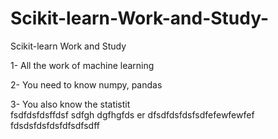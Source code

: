 # Scikit-learn-Work-and-Study-
Scikit-learn Work and Study 

1- All the work of machine learning

2- You need to know numpy, pandas
        
3- You also know the statistit                                
fsdfdsfdsffdsf
sdfgh
dgfhgfds
er
dfsdfdsfdsfsdfefewfewfef
fdsdsfdsfdsfdfsdfsdff
